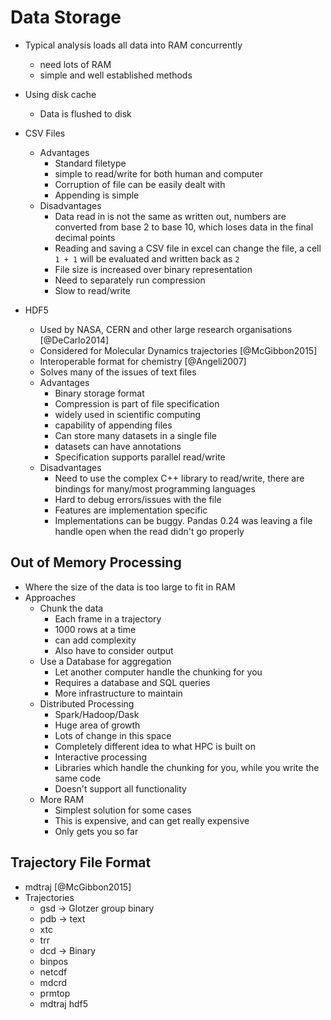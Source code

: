 # Data Storage

- Typical analysis loads all data into RAM concurrently
    - need lots of RAM
    - simple and well established methods

- Using disk cache
    - Data is flushed to disk

- CSV Files
    - Advantages
        - Standard filetype
        - simple to read/write for both human and computer
        - Corruption of file can be easily dealt with
        - Appending is simple
    - Disadvantages
        - Data read in is not the same as written out, numbers are converted
          from base 2 to base 10, which loses data in the final decimal points
        - Reading and saving a CSV file in excel can change the file, a cell
          `1 + 1` will be evaluated and written back as `2`
        - File size is increased over binary representation
        - Need to separately run compression
        - Slow to read/write

- HDF5
    - Used by NASA, CERN and other large research organisations [@DeCarlo2014]
    - Considered for Molecular Dynamics trajectories [@McGibbon2015]
    - Interoperable format for chemistry [@Angeli2007]
    - Solves many of the issues of text files
    - Advantages
        - Binary storage format
        - Compression is part of file specification
        - widely used in scientific computing
        - capability of appending files
        - Can store many datasets in a single file
        - datasets can have annotations
        - Specification supports parallel read/write
    - Disadvantages
        - Need to use the complex C++ library to read/write, there are bindings
          for many/most programming languages
        - Hard to debug errors/issues with the file
        - Features are implementation specific
        - Implementations can be buggy. Pandas 0.24 was leaving a file handle
          open when the read didn't go properly

## Out of Memory Processing

- Where the size of the data is too large to fit in RAM
- Approaches
    - Chunk the data
        - Each frame in a trajectory
        - 1000 rows at a time
        - can add complexity
        - Also have to consider output
    - Use a Database for aggregation
        - Let another computer handle the chunking for you
        - Requires a database and SQL queries
        - More infrastructure to maintain
    - Distributed Processing
        - Spark/Hadoop/Dask
        - Huge area of growth
        - Lots of change in this space
        - Completely different idea to what HPC is built on
        - Interactive processing
        - Libraries which handle the chunking for you, while you write the same
          code
        - Doesn't support all functionality
    - More RAM
        - Simplest solution for some cases
        - This is expensive, and can get really expensive
        - Only gets you so far

## Trajectory File Format

- mdtraj [@McGibbon2015]
- Trajectories
    - gsd -> Glotzer group binary
    - pdb -> text
    - xtc
    - trr
    - dcd -> Binary
    - binpos
    - netcdf
    - mdcrd
    - prmtop
    - mdtraj hdf5
